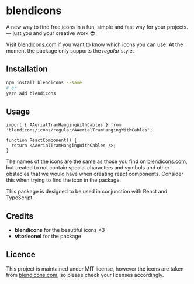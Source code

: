 # blendicons

A new way to find free icons in a fun, simple and fast way for your projects. — just you and your creative work 😎

Visit [blendicons.com](https://blendicons.com) if you want to know which icons you can use. At the moment the package only supports the _regular_ style.

## Installation

```sh
npm install blendicons --save
# or
yarn add blendicons
```

## Usage

```tsx
import { AAerialTramHangingWithCables } from 'blendicons/icons/regular/AAerialTramHangingWithCables';

function ReactComponent() {
  return <AAerialTramHangingWithCables />;
}
```

The names of the icons are the same as those you find on [blendicons.com](https://blendicons.com), but treated to not contain special characters and symbols and other obstacles that we would have when creating react components. Consider this when trying to find the icon in the package.

This package is designed to be used in conjunction with React and TypeScript.

## Credits

- **blendicons** for the beautiful icons <3
- **vitorleonel** for the package

## Licence

This project is maintained under MIT license, however the icons are taken from [blendicons.com](https://blendicons.com), so please check your licenses accordingly.
